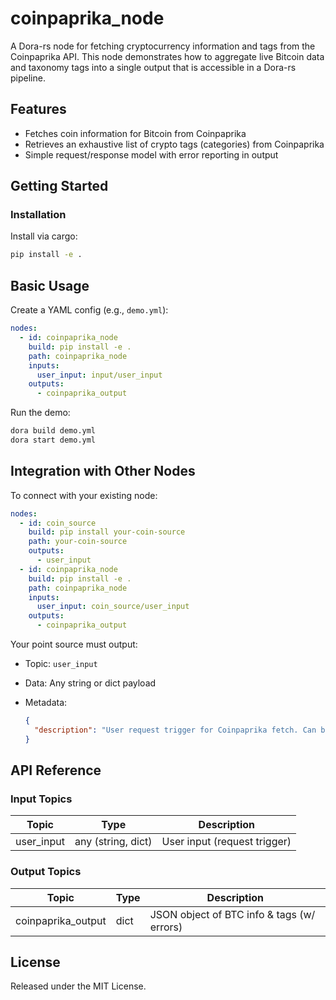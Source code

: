 # coinpaprika_node

A Dora-rs node for fetching cryptocurrency information and tags from the Coinpaprika API. This node demonstrates how to aggregate live Bitcoin data and taxonomy tags into a single output that is accessible in a Dora-rs pipeline.

## Features
- Fetches coin information for Bitcoin from Coinpaprika
- Retrieves an exhaustive list of crypto tags (categories) from Coinpaprika
- Simple request/response model with error reporting in output

## Getting Started

### Installation
Install via cargo:
```bash
pip install -e .
```

## Basic Usage

Create a YAML config (e.g., `demo.yml`):

```yaml
nodes:
  - id: coinpaprika_node
    build: pip install -e .
    path: coinpaprika_node
    inputs:
      user_input: input/user_input
    outputs:
      - coinpaprika_output
```

Run the demo:

```bash
dora build demo.yml
dora start demo.yml
```


## Integration with Other Nodes

To connect with your existing node:

```yaml
nodes:
  - id: coin_source
    build: pip install your-coin-source
    path: your-coin-source
    outputs:
      - user_input
  - id: coinpaprika_node
    build: pip install -e .
    path: coinpaprika_node
    inputs:
      user_input: coin_source/user_input
    outputs:
      - coinpaprika_output
```

Your point source must output:

* Topic: `user_input`
* Data: Any string or dict payload
* Metadata:

  ```json
  {
    "description": "User request trigger for Coinpaprika fetch. Can be empty or include params."
  }
  ```

## API Reference

### Input Topics

| Topic       | Type          | Description                          |
| ----------- | -------------| ------------------------------------ |
| user_input  | any (string, dict) | User input (request trigger)         |

### Output Topics

| Topic               | Type          | Description                                   |
| ------------------- |-------------- | --------------------------------------------- |
| coinpaprika_output  | dict          | JSON object of BTC info & tags (w/ errors)    |


## License

Released under the MIT License.
